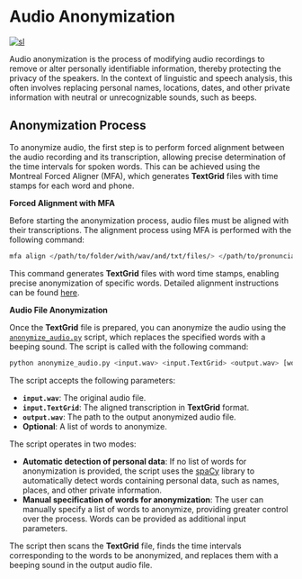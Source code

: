 # Audio Anonymization

[![sl](https://img.shields.io/badge/lang-sl-blue.svg)](anonymization.sl.md)

Audio anonymization is the process of modifying audio recordings to remove or alter personally identifiable information, thereby protecting the privacy of the speakers. In the context of linguistic and speech analysis, this often involves replacing personal names, locations, dates, and other private information with neutral or unrecognizable sounds, such as beeps.

## Anonymization Process

To anonymize audio, the first step is to perform forced alignment between the audio recording and its transcription, allowing precise determination of the time intervals for spoken words. This can be achieved using the Montreal Forced Aligner (MFA), which generates **TextGrid** files with time stamps for each word and phone.

**Forced Alignment with MFA**

Before starting the anonymization process, audio files must be aligned with their transcriptions. The alignment process using MFA is performed with the following command:

```bash
mfa align </path/to/folder/with/wav/and/txt/files/> </path/to/pronunciation_dictionary.txt> </path/to/acoustic_model.zip> </path/to/aligned_output_files/>
```

This command generates **TextGrid** files with word time stamps, enabling precise anonymization of specific words. Detailed alignment instructions can be found [here](../README.md#Alignment).

**Audio File Anonymization**

Once the **TextGrid** file is prepared, you can anonymize the audio using the [`anonymize_audio.py`](../anonymize_audio.py) script, which replaces the specified words with a beeping sound. The script is called with the following command:

```bash
python anonymize_audio.py <input.wav> <input.TextGrid> <output.wav> [word1 word2 word3 ...]
```

The script accepts the following parameters:

- **`input.wav`**: The original audio file.
- **`input.TextGrid`**: The aligned transcription in **TextGrid** format.
- **`output.wav`**: The path to the output anonymized audio file.
- **Optional**: A list of words to anonymize.

The script operates in two modes:

- **Automatic detection of personal data**: If no list of words for anonymization is provided, the script uses the [spaCy](https://spacy.io/) library to automatically detect words containing personal data, such as names, places, and other private information.
- **Manual specification of words for anonymization**: The user can manually specify a list of words to anonymize, providing greater control over the process. Words can be provided as additional input parameters.

The script then scans the **TextGrid** file, finds the time intervals corresponding to the words to be anonymized, and replaces them with a beeping sound in the output audio file.